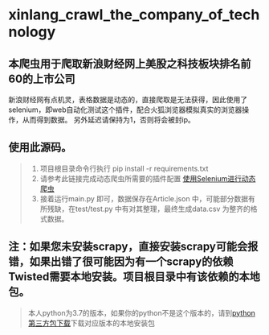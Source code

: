 # xinlang_crawl_the_company_of_technology
## 本爬虫用于爬取新浪财经网上美股之科技板块排名前60的上市公司

新浪财经网有点机灵，表格数据是动态的，直接爬取是无法获得，因此使用了selenium，即web自动化测试这个插件，配合火狐浏览器模拟真实的浏览器操作，从而得到数据。
另外延迟请保持为1，否则将会被封ip。

## 使用此源码。

> 1. 项目根目录命令行执行 pip install -r requirements.txt
> 2. 请参考此链接完成动态爬虫所需要的插件配置 [使用Selenium进行动态爬虫](https://www.jianshu.com/p/5eeb14bc55fc "Title")
> 3. 接着运行main.py 即可，数据保存在Article.json 中，可能部分数据有所残缺，在test/test.py 中有对其整理，最终生成data.csv 为整齐的格式数据。

## 注：如果您未安装scrapy，直接安装scrapy可能会报错，如果出错了很可能因为有一个scrapy的依赖Twisted需要本地安装。项目根目录中有该依赖的本地包。
> 本人python为3.7的版本，如果你的python不是这个版本的，请到[python第三方包下载](https://www.lfd.uci.edu/~gohlke/pythonlibs/#lxml "Title")下载对应版本的本地安装包
